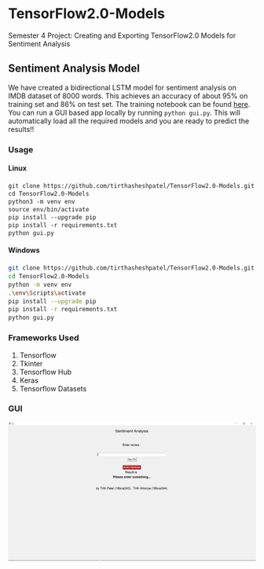 # TensorFlow2.0-Models

Semester 4 Project: Creating and Exporting TensorFlow2.0 Models for Sentiment Analysis

## Sentiment Analysis Model

We have created a bidirectional LSTM model for sentiment analysis on IMDB dataset of 8000 words. This achieves an accuracy of about 95\% on training set and 86\% on test set. The training notebook can be found [here](TensorFlow_2_0_Sentiment_Analysis.ipynb). You can run a GUI based app locally by running ``python gui.py``. This will automatically load all the required models and you are ready to predict the results!!

### Usage

#### Linux

```shell
git clone https://github.com/tirthasheshpatel/TensorFlow2.0-Models.git
cd TensorFlow2.0-Models
python3 -m venv env
source env/bin/activate
pip install --upgrade pip
pip install -r requirements.txt
python gui.py
```

#### Windows

```bash
git clone https://github.com/tirthasheshpatel/TensorFlow2.0-Models.git
cd TensorFlow2.0-Models
python -m venv env
.\env\Scripts\activate
pip install --upgrade pip
pip install -r requirements.txt
python gui.py
```

### Frameworks Used

1. Tensorflow
2. Tkinter
3. Tensorflow Hub
4. Keras
5. Tensorflow Datasets

### GUI

![gui](images/gui_1.png)

